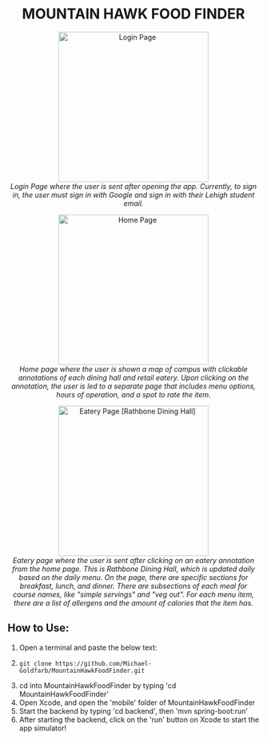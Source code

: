 <h1 align="center">MOUNTAIN HAWK FOOD FINDER</h1>

<p align="center">
  <img width="300" alt="Login Page" src="https://github.com/Michael-Goldfarb/MountainHawkFoodFinder/assets/66848094/d6abfd82-95b0-4954-ac2d-40631b9ef2e2">
  <br>
  <em>Login Page where the user is sent after opening the app. Currently, to sign in, the user must sign in with Google and sign in with their Lehigh student email.</em>
</p>

<p align="center">
  <img width="300" alt="Home Page" src="https://github.com/Michael-Goldfarb/MountainHawkFoodFinder/assets/66848094/3be0d5ef-aa63-4bf8-b19d-e8019e526004">
  <br>
  <em>Home page where the user is shown a map of campus with clickable annotations of each dining hall and retail eatery. Upon clicking on the annotation, the user is led to a separate page that includes menu options, hours of operation, and a spot to rate the item.</em>
</p>

<p align="center">
  <img width="300" alt="Eatery Page [Rathbone Dining Hall]" src="https://github.com/Michael-Goldfarb/MountainHawkFoodFinder/assets/66848094/37417c90-25c1-4d94-8b4c-b384e946686c">
  <br>
  <em>Eatery page where the user is sent after clicking on an eatery annotation from the home page. This is Rathbone Dining Hall, which is updated daily based on the daily menu. On the page, there are specific sections for breakfast, lunch, and dinner. There are subsections of each meal for course names, like "simple servings" and "veg out". For each menu item, there are a list of allergens and the amount of calories that the item has.</em>
</p>

## How to Use:
1. Open a terminal and paste the below text:
2.     git clone https://github.com/Michael-Goldfarb/MountainHawkFoodFinder.git
3. cd into MountainHawkFoodFinder by typing 'cd MountainHawkFoodFinder'
4. Open Xcode, and open the 'mobile' folder of MountainHawkFoodFinder
5. Start the backend by typing 'cd backend', then 'mvn spring-boot:run'
6. After starting the backend, click on the 'run' button on Xcode to start the app simulator!
